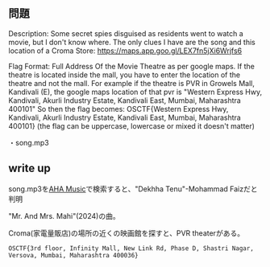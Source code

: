 ## 問題
Description: Some secret spies disguised as residents went to watch a movie, but I don't know where. The only clues I have are the song and this location of a Croma Store: https://maps.app.goo.gl/LEX7fn5jXi6Wrjfs6

Flag Format: Full Address Of the Movie Theatre as per google maps. If the theatre is located inside the mall, you have to enter the location of the theatre and not the mall. For example if the theatre is PVR in Growels Mall, Kandivali (E), the google maps location of that pvr is "Western Express Hwy, Kandivali, Akurli Industry Estate, Kandivali East, Mumbai, Maharashtra 400101" So then the flag becomes: OSCTF{Western Express Hwy, Kandivali, Akurli Industry Estate, Kandivali East, Mumbai, Maharashtra 400101} (the flag can be uppercase, lowercase or mixed it doesn't matter)

・song.mp3

## write up
song.mp3を[AHA Music](https://www.aha-music.com/)で検索すると、"Dekhha Tenu"-Mohammad Faizだと判明

"Mr. And Mrs. Mahi"(2024)の曲。

Croma(家電量販店)の場所の近くの映画館を探すと、PVR theaterがある。

``` OSCTF{3rd floor, Infinity Mall, New Link Rd, Phase D, Shastri Nagar, Versova, Mumbai, Maharashtra 400036} ```